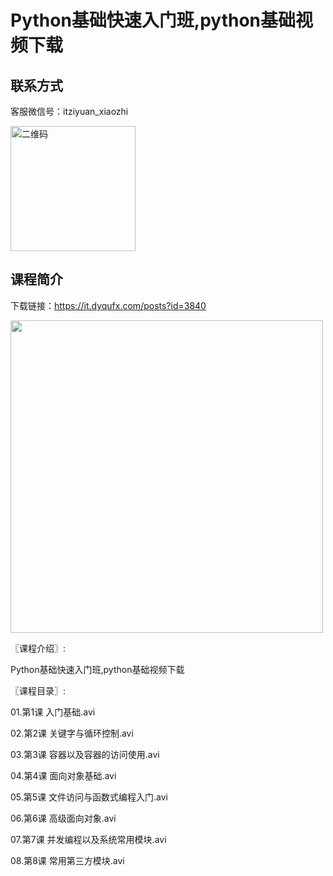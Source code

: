 # Python基础快速入门班,python基础视频下载

## 联系方式

客服微信号：itziyuan_xiaozhi

<img src="https://ziyuanyun.oss-cn-guangzhou.aliyuncs.com/common/20240614073449/666b82192834a.jpg" width="200" height="200" alt="二维码">

## 课程简介

下载链接：https://it.dyqufx.com/posts?id=3840

<img src="https://ziyuanyun.oss-cn-guangzhou.aliyuncs.com/yun/20240515185351/6644943fb86b8.jpg" width="500" alt="">

  〖课程介绍〗:

 Python基础快速入门班,python基础视频下载



 〖课程目录〗:

 01.第1课 入门基础.avi

 02.第2课 关键字与循环控制.avi

 03.第3课 容器以及容器的访问使用.avi

 04.第4课 面向对象基础.avi

 05.第5课 文件访问与函数式编程入门.avi

 06.第6课 高级面向对象.avi

 07.第7课 并发编程以及系统常用模块.avi

 08.第8课 常用第三方模块.avi 

  